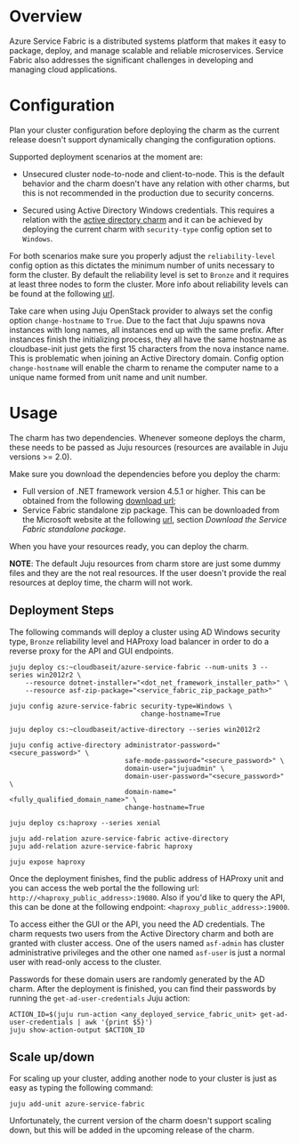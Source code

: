 ﻿
# Overview

Azure Service Fabric is a distributed systems platform that makes it easy to package, deploy, and manage scalable and reliable microservices. Service Fabric also addresses the significant challenges in developing and managing cloud applications.

# Configuration

Plan your cluster configuration before deploying the charm as the current release doesn't support dynamically changing the configuration options.

Supported deployment scenarios at the moment are:

- Unsecured cluster node-to-node and client-to-node. This is the default behavior and the charm doesn't have any relation with other charms, but this is not recommended in the production due to security concerns.

- Secured using Active Directory Windows credentials. This requires a relation with the [active directory charm](https://jujucharms.com/u/cloudbaseit/active-directory) and it can be achieved by deploying the current charm with `security-type` config option set to `Windows`.

For both scenarios make sure you properly adjust the `reliability-level` config option as this dictates the minimum number of units necessary to form the cluster. By default the reliability level is set to `Bronze` and it requires at least three nodes to form the cluster. More info about reliability levels can be found at the following [url](https://docs.microsoft.com/en-us/azure/service-fabric/service-fabric-cluster-manifest#reliability).

Take care when using Juju OpenStack provider to always set the config option `change-hostname` to `True`. Due to the fact that Juju spawns nova instances with long names, all instances end up with the same prefix. After instances finish the initializing process, they all have the same hostname as cloudbase-init just gets the first 15 characters from the nova instance name. This is problematic when joining an Active Directory domain. Config option `change-hostname` will enable the charm to rename the computer name to a unique name formed from unit name and unit number.

# Usage

The charm has two dependencies. Whenever someone deploys the charm, these needs to be passed as Juju resources (resources are available in Juju versions >= 2.0).

Make sure you download the dependencies before you deploy the charm:

- Full version of .NET framework version 4.5.1 or higher. This can be obtained from the following [download url](https://www.microsoft.com/en-us/download/details.aspx?id=40779);
- Service Fabric standalone zip package. This can be downloaded from the Microsoft website at the following [url](https://docs.microsoft.com/en-us/azure/service-fabric/service-fabric-cluster-creation-for-windows-server), section *Download the Service Fabric standalone package*.

When you have your resources ready, you can deploy the charm.

**NOTE**: The default Juju resources from charm store are just some dummy files and they are the not real resources. If the user doesn't provide the real resources at deploy time, the charm will not work.

## Deployment Steps

The following commands will deploy a cluster using AD Windows security type, `Bronze` reliability level and HAProxy load balancer in order to do a reverse proxy for the API and GUI endpoints.

    juju deploy cs:~cloudbaseit/azure-service-fabric --num-units 3 --series win2012r2 \
        --resource dotnet-installer="<dot_net_framework_installer_path>" \
        --resource asf-zip-package="<service_fabric_zip_package_path>"

    juju config azure-service-fabric security-type=Windows \
                                     change-hostname=True

    juju deploy cs:~cloudbaseit/active-directory --series win2012r2

    juju config active-directory administrator-password="<secure_password>" \
                                 safe-mode-password="<secure_password>" \
                                 domain-user="jujuadmin" \
                                 domain-user-password="<secure_password>" \
                                 domain-name="<fully_qualified_domain_name>" \
                                 change-hostname=True

    juju deploy cs:haproxy --series xenial

    juju add-relation azure-service-fabric active-directory
    juju add-relation azure-service-fabric haproxy

    juju expose haproxy

Once the deployment finishes, find the public address of HAProxy unit and you can access the web portal the the following url: `http://<haproxy_public_address>:19080`. Also if you'd like to query the API, this can be done at the following endpoint: `<haproxy_public_address>:19000`.

To access either the GUI or the API, you need the AD credentials. The charm requests two users from the Active Directory charm and both are granted with cluster access. One of the users named `asf-admin` has cluster administrative privileges and the other one named `asf-user` is just a normal user with read-only access to the cluster.

Passwords for these domain users are randomly generated by the AD charm. After the deployment is finished, you can find their passwords by running the `get-ad-user-credentials` Juju action:

    ACTION_ID=$(juju run-action <any_deployed_service_fabric_unit> get-ad-user-credentials | awk '{print $5}')
    juju show-action-output $ACTION_ID

## Scale up/down

For scaling up your cluster, adding another node to your cluster is just as easy as typing the following command:

    juju add-unit azure-service-fabric

Unfortunately, the current version of the charm doesn't support scaling down, but this will be added in the upcoming release of the charm.
